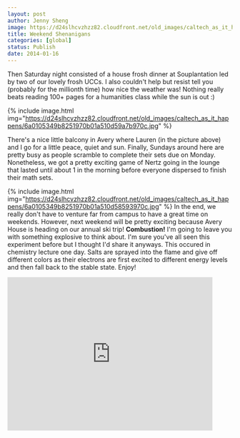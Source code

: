 ```yaml
---
layout: post
author: Jenny Sheng
image: https://d24slhcvzhzz82.cloudfront.net/old_images/caltech_as_it_happens/6a0105349b8251970b019b04b25af2970d.jpg
title: Weekend Shenanigans
categories: [global]
status: Publish
date: 2014-01-16
---
```



Then Saturday night consisted of a house frosh dinner at Souplantation led by two of our lovely frosh UCCs. I also couldn't help but resist tell you (probably for the millionth time) how nice the weather was! Nothing really beats reading 100+ pages for a humanities class while the sun is out :)


{% include image.html img="https://d24slhcvzhzz82.cloudfront.net/old_images/caltech_as_it_happens/6a0105349b8251970b01a510d59a7b970c.jpg" %}

There's a nice little balcony in Avery where Lauren (in the picture above) and I go for a little peace, quiet and sun. Finally, Sundays around here are pretty busy as people scramble to complete their sets due on Monday. Nonetheless, we got a pretty exciting game of Nertz going in the lounge that lasted until about 1 in the morning before everyone dispersed to finish their math sets.


{% include image.html img="https://d24slhcvzhzz82.cloudfront.net/old_images/caltech_as_it_happens/6a0105349b8251970b01a510d58593970c.jpg" %}
In the end, we really don't have to venture far from campus to have a great time on weekends. However, next weekend will be pretty exciting because Avery House is heading on our annual ski trip!
**Combustion!**
I'm going to leave you with something explosive to think about. I'm sure you've all seen this experiment before but I thought I'd share it anyways. This occured in chemistry lecture one day. Salts are sprayed into the flame and give off different colors as their electrons are first excited to different energy levels and then fall back to the stable state. Enjoy!
<iframe allowfullscreen="" frameborder="0" height="344" src="https://www.youtube.com/embed/aPUmQX4TLk4?feature=oembed" width="459"></iframe>
